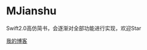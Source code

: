 # MJianshu
Swift2.0高仿简书，会逐渐对全部功能进行实现，欢迎Star

[我的博客](http://www.jianshu.com/users/9c51a213b02e/latest_articles)

